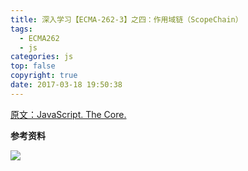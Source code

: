 ```yaml
---
title: 深入学习【ECMA-262-3】之四：作用域链（ScopeChain）
tags:
  - ECMA262
  - js
categories: js
top: false
copyright: true
date: 2017-03-18 19:50:38
---
```

[原文：JavaScript. The Core.](http://dmitrysoshnikov.com/ecmascript/javascript-the-core/)
<!--more-->

**参考资料**
[]()

![](http://static.zhyjor.com/wexin.png)
